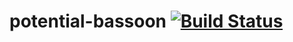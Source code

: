 # potential-bassoon [![Build Status](https://travis-ci.org/jms/potential-bassoon.svg?branch=master)](https://travis-ci.org/jms/potential-bassoon)